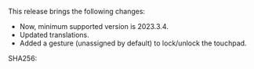 This release brings the following changes:

* Now, minimum supported version is 2023.3.4.
* Updated translations.
* Added a gesture (unassigned by default) to lock/unlock the touchpad.

SHA256: 